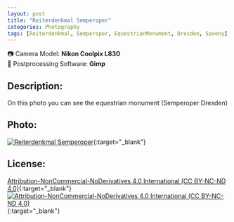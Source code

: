```yaml
---
layout: post
title: "Reiterdenkmal Semperoper"
categories: Photography
tags: [Reiterdenkmal, Semperoper, EquestrianMonument, Dresden, Saxony]
---
```

📷 Camera Model: **Nikon Coolpix L830**<br />
💾 Postprocessing Software: **Gimp**
## Description:
On this photo you can see the equestrian monument (Semperoper Dresden)
## Photo:
[![Reiterdenkmal Semperoper](https://live.staticflickr.com/65535/51794258146_3c58ec2372_c_d.jpg)](https://www.flickr.com/photos/mike_ravenblack/51794258146){:target="_blank"}
## License:
[Attribution-NonCommercial-NoDerivatives 4.0 International (CC BY-NC-ND 4.0)](https://creativecommons.org/licenses/by-nc-nd/4.0/){:target="_blank"} \
[![Attribution-NonCommercial-NoDerivatives 4.0 International (CC BY-NC-ND 4.0)](https://i.creativecommons.org/l/by-nc-nd/4.0/88x31.png)](http://creativecommons.org/licenses/by-nc-nd/4.0/){:target="_blank"}

